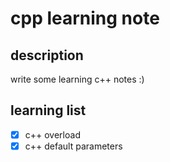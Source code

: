# cpp learning note
## description
write some learning c++ notes :)
## learning list
- [x] c++ overload
- [x] c++ default parameters
